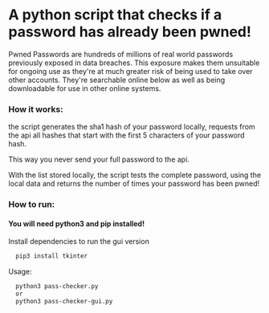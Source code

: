 
# A python script that checks if a password has already been pwned!

Pwned Passwords are hundreds of millions of real world passwords previously exposed in data breaches. This exposure makes them unsuitable for ongoing use as they're at much greater risk of being used to take over other accounts. They're searchable online below as well as being downloadable for use in other online systems.

### How it works:
the script generates the sha1 hash of your password locally, requests from the api all hashes that start with the first 5 characters of your password hash.

This way you never send your full password to the api.

With the list stored locally, the script tests the complete password, using the local data and returns the number of times your password has been pwned!


### How to run:

#### You will need python3 and pip installed!

Install dependencies to run the gui version

```bash
  pip3 install tkinter
```

Usage:

```bash
  python3 pass-checker.py
  or
  python3 pass-checker-gui.py
```


